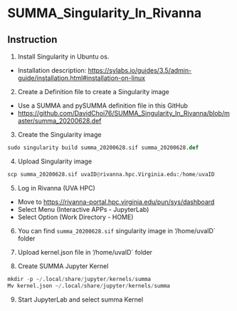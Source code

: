 # SUMMA_Singularity_In_Rivanna

## Instruction 
1. Install Singularity in Ubuntu os.
- Installation description: https://sylabs.io/guides/3.5/admin-guide/installation.html#installation-on-linux

2. Create a Definition file to create a Singularity image
- Use a SUMMA and pySUMMA definition file in this GitHub
- https://github.com/DavidChoi76/SUMMA_Singularity_In_Rivanna/blob/master/summa_20200628.def

3. Create the Singularity image
```python
sudo singularity build summa_20200628.sif summa_20200628.def
```

4. Upload Singularity image
```python
scp summa_20200628.sif uvaID@rivanna.hpc.Virginia.edu:/home/uvaID
```

5. Log in Rivanna (UVA HPC)
- Move to https://rivanna-portal.hpc.virginia.edu/pun/sys/dashboard
- Select Menu (Interactive APPs - JupyterLab)
- Select Option (Work Directory - HOME)

6. You can find `summa_20200628.sif` singularity image in ‘/home/uvaID` folder

7. Upload kernel.json file in  ‘/home/uvaID` folder

8. Create SUMMA Jupyter Kernel 
```python
mkdir -p ~/.local/share/jupyter/kernels/summa
Mv kernel.json ~/.local/share/jupyter/kernels/summa
```

9. Start JupyterLab and select summa Kernel
